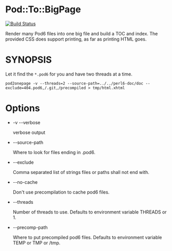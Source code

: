 # Pod::To::BigPage
[![Build Status](https://travis-ci.org/perl6/perl6-pod-to-bigpage.svg?branch=master)](https://travis-ci.org/perl6/perl6-pod-to-bigpage)

Render many Pod6 files into one big file and build a TOC and index. The
provided CSS does support printing, as far as printing HTML goes.

# SYNOPSIS

Let it find the `*.pod6` for you and have two threads at a time.

    pod2onepage -v --threads=2 --source-path=../../perl6-doc/doc --exclude=404.pod6,/.git,/precompiled > tmp/html.xhtml

# Options

* -v --verbose

  verbose output

* --source-path

  Where to look for files ending in .pod6.

* --exclude

  Comma separated list of strings files or paths shall not end with.

* --no-cache

  Don't use precompilation to cache pod6 files.

* --threads

  Number of threads to use. Defaults to environment variable THREADS or 1.

* --precomp-path

  Where to put precompiled pod6 files. Defaults to environment variable TEMP or TMP or /tmp.

